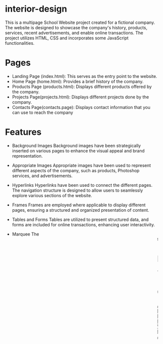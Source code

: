 ﻿# interior-design

This is a multipage School Website project created for a fictional company. The website is designed to showcase the company's history, products, services, recent advertisements, and enable online transactions. The project utilizes HTML, CSS and incorporates some JavaScript functionalities.

<h1>Pages</h1>

- Landing Page (index.html): This serves as the entry point to the website.
- Home Page (home.html): Provides a brief history of the company.
- Products Page (products.html): Displays different products offered by the company.
- Projects Page(projects.html): Displays different projects done by the company. 
- Contacts Page(contacts.page): Displays contact information that you can use to reach the company

<h1>Features</h1>

- Background Images
    Background images have been strategically inserted on various pages to enhance the visual appeal and brand representation.

- Appropriate Images
    Appropriate images have been used to represent different aspects of the company, such as products, Photoshop services, and advertisements.

- Hyperlinks
    Hyperlinks have been used to connect the different pages. The navigation structure is designed to allow users to seamlessly explore various sections of the website.

- Frames
    Frames are employed where applicable to display different pages, ensuring a structured and organized presentation of content.

- Tables and Forms
    Tables are utilized to present structured data, and forms are included for online transactions, enhancing user interactivity.

- Marquee
    The <marquee> tag is used to add dynamic scrolling text, providing an engaging and visually appealing element to the website.


# Note
This project is a learning exercise created by beginners to practice HTML, CSS, and JavaScript. Feel free to explore. 


# Contributors
<a href="https://github.com/Allan-njoroge">Allan Njoroge</a><br>
<a href="https://github.com/lynnkamau28">Lynn Kamau</a><br>
<a href="https://github.com/63-tech">Brighton Ouma</a><br>
<a href="https://github.com/Brighton44">Brighton Munene</a><br>
<a href="https://github.com/kdotgoat">Wise Orado</a><br>
<a href="https://github.com/HASTAELFAO">Francis Austin</a><br>
<a href="https://github.com/Abeid21">Ali Abeid</a><br>
